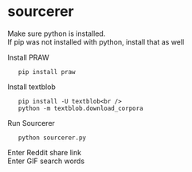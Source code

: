 # sourcerer
Make sure python is installed.<br />
If pip was not installed with python, install that as well

Install PRAW<br />
```
   pip install praw
```

Install textblob<br />
```
   pip install -U textblob<br />
   python -m textblob.download_corpora
```

Run Sourcerer<br />
```
   python sourcerer.py
```

Enter Reddit share link<br />
Enter GIF search words
